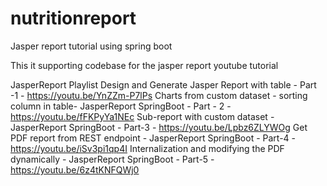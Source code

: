 # nutritionreport
Jasper report tutorial using spring boot


This it supporting codebase for the jasper report youtube tutorial

JasperReport Playlist
Design and Generate Jasper Report with table - Part -1 - https://youtu.be/YnZZm-P7lPs
Charts from custom dataset - sorting column in table- JasperReport SpringBoot - Part - 2 - https://youtu.be/fFKPyYa1NEc
Sub-report with custom dataset - JasperReport SpringBoot - Part-3 - https://youtu.be/Lpbz6ZLYWOg
Get PDF report from REST endpoint - JasperReport SpringBoot - Part-4 - https://youtu.be/iSv3pi1qp4I
Internalization and modifying the PDF dynamically - JasperReport SpringBoot - Part-5 - https://youtu.be/6z4tKNFQWj0
